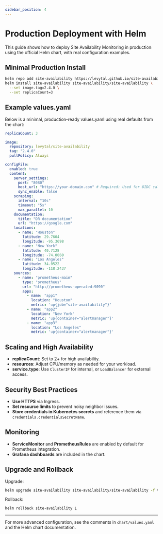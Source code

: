 ```yaml
---
sidebar_position: 4
---
```


# Production Deployment with Helm

This guide shows how to deploy Site Availability Monitoring in production using the official Helm chart, with real configuration examples.

## Minimal Production Install

```bash
helm repo add site-availability https://levytal.github.io/site-availability/
helm install site-availability site-availability/site-availability \
  --set image.tag=2.4.0 \
  --set replicaCount=3
```

## Example values.yaml

Below is a minimal, production-ready values.yaml using real defaults from the chart:

```yaml
replicaCount: 3

image:
  repository: levytal/site-availability
  tag: "2.4.0"
  pullPolicy: Always

configFile:
  enabled: true
  content:
    server_settings:
      port: "8080"
      host_url: "https://your-domain.com" # Required: Used for OIDC callback URLs
      sync_enable: false
    scraping:
      interval: "10s"
      timeout: "5s"
      max_parallel: 10
    documentation:
      title: "DR documentation"
      url: "https://google.com"
    locations:
      - name: "Houston"
        latitude: 29.7604
        longitude: -95.3698
      - name: "New York"
        latitude: 40.7128
        longitude: -74.0060
      - name: "Los Angeles"
        latitude: 34.0522
        longitude: -118.2437
    sources:
      - name: "prometheus-main"
        type: "prometheus"
        url: "http://prometheus-operated:9090"
        apps:
          - name: "app1"
            location: "Houston"
            metric: 'up{job="site-availability"}'
          - name: "app2"
            location: "New York"
            metric: 'up{container="alertmanager"}'
          - name: "app3"
            location: "Los Angeles"
            metric: 'up{container="alertmanager"}'
```

## Scaling and High Availability

- **replicaCount**: Set to 2+ for high availability.
- **resources**: Adjust CPU/memory as needed for your workload.
- **service.type**: Use `ClusterIP` for internal, or `LoadBalancer` for external access.

## Security Best Practices

- **Use HTTPS** via Ingress.
- **Set resource limits** to prevent noisy neighbor issues.
- **Store credentials in Kubernetes secrets** and reference them via `credentials.credentialsSecretName`.

## Monitoring

- **ServiceMonitor** and **PrometheusRules** are enabled by default for Prometheus integration.
- **Grafana dashboards** are included in the chart.

## Upgrade and Rollback

Upgrade:

```bash
helm upgrade site-availability site-availability/site-availability -f values.yaml
```

Rollback:

```bash
helm rollback site-availability 1
```

---

For more advanced configuration, see the comments in `chart/values.yaml` and the Helm chart documentation.
